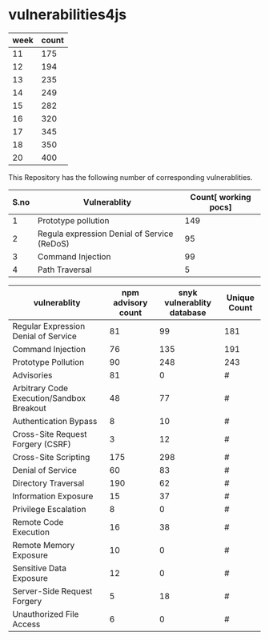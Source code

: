 # vulnerabilities4js

| week | count |
| ---- | ----- |
| 11   | 175   |
| 12   | 194   |
| 13   | 235   |
| 14   | 249   |
| 15   | 282   |
| 16   | 320   |
| 17   | 345   |
| 18   | 350   |
| 20   | 400   |

This Repository has the following number of corresponding vulnerablities.

| S.no | Vulnerablity                                | Count\[ working pocs\] |
| ---- | ------------------------------------------- | ---------------------- |
| 1    | Prototype pollution                         | 149                    |
| 2    | Regula expression Denial of Service (ReDoS) | 95                     |
| 3    | Command Injection                           | 99                     |
| 4    | Path Traversal                              | 5                      |

| vulnerablity                              | npm advisory count | snyk vulnerablity database | Unique Count |
| ----------------------------------------- | ------------------ | -------------------------- | ------------ |
| Regular Expression Denial of Service      | 81                 | 99                         | 181          |
| Command Injection                         | 76                 | 135                        | 191          |
| Prototype Pollution                       | 90                 | 248                        | 243          |
| Advisories                                | 81                 | 0                          | #            |
| Arbitrary Code Execution/Sandbox Breakout | 48                 | 77                         | #            |
| Authentication Bypass                     | 8                  | 10                         | #            |
| Cross-Site Request Forgery (CSRF)         | 3                  | 12                         | #            |
| Cross-Site Scripting                      | 175                | 298                        | #            |
| Denial of Service                         | 60                 | 83                         | #            |
| Directory Traversal                       | 190                | 62                         | #            |
| Information Exposure                      | 15                 | 37                         | #            |
| Privilege Escalation                      | 8                  | 0                          | #            |
| Remote Code Execution                     | 16                 | 38                         | #            |
| Remote Memory Exposure                    | 10                 | 0                          | #            |
| Sensitive Data Exposure                   | 12                 | 0                          | #            |
| Server-Side Request Forgery               | 5                  | 18                         | #            |
| Unauthorized File Access                  | 6                  | 0                          | #            |


